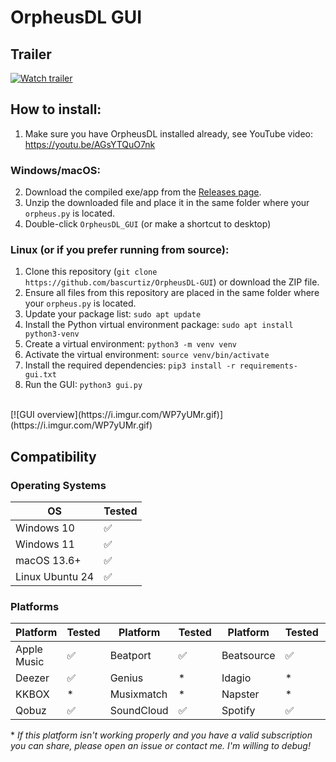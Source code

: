 # OrpheusDL GUI

## Trailer
[![Watch trailer](https://i.imgur.com/UENa7ln.png)](https://youtu.be/RAXsW67SjGU)

## How to install:

1. Make sure you have OrpheusDL installed already, see YouTube video:
https://youtu.be/AGsYTQuO7nk


### Windows/macOS:
2. Download the compiled exe/app from the [Releases page](https://github.com/bascurtiz/OrpheusDL-GUI/releases).
3. Unzip the downloaded file and place it in the same folder where your `orpheus.py` is located.
4. Double-click `OrpheusDL_GUI` (or make a shortcut to desktop)

### Linux (or if you prefer running from source):
1. Clone this repository (`git clone https://github.com/bascurtiz/OrpheusDL-GUI`) or download the ZIP file.
2. Ensure all files from this repository are placed in the same folder where your `orpheus.py` is located.
3. Update your package list: `sudo apt update`
4. Install the Python virtual environment package: `sudo apt install python3-venv`
5. Create a virtual environment: `python3 -m venv venv`
6. Activate the virtual environment: `source venv/bin/activate`
7. Install the required dependencies: `pip3 install -r requirements-gui.txt`
8. Run the GUI: `python3 gui.py`<br>
<br>
[![GUI overview](https://i.imgur.com/WP7yUMr.gif)](https://i.imgur.com/WP7yUMr.gif)
<br>

## Compatibility

### Operating Systems

| OS            | Tested |
|---------------|--------|
| Windows 10    | ✅     |
| Windows 11    | ✅     |
| macOS 13.6+   | ✅     |
| Linux Ubuntu 24 | ✅     |

### Platforms

| Platform     | Tested | Platform     | Tested | Platform     | Tested | Platform     | Tested |
|--------------|--------|--------------|--------|--------------|--------|--------------|--------|
| Apple Music  | ✅     | Beatport     | ✅     | Beatsource   | ✅     | Bugs         | \*     |
| Deezer       | ✅     | Genius       | \*     | Idagio       | \*     | JioSaavn     | ✅     |
| KKBOX        | \*     | Musixmatch   | \*     | Napster      | \*     | Nugs.net     | \*     |
| Qobuz        | ✅     | SoundCloud   | ✅     | Spotify      | ✅     | Tidal        | ✅     |

\* *If this platform isn't working properly and you have a valid subscription you can share, please open an issue or contact me. I'm willing to debug!* 

